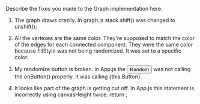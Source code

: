 Describe the fixes you made to the Graph implementation here.

1. The graph draws crazily.
    In graph.js  stack.shift() was changed to unshift();

2. All the vertexes are the same color.  They're supposed to match the color of the edges for each connected component.
    They were the same color because fillStyle was not being randomized. It was set to a specific color.

3. My randomize button is broken.
    in App.js the <button onClick={this.onButton}>Random</button> was not calling the onButton() properly. It was calling {this.Button}.

4. It looks like part of the graph is getting cut off.
    In App.js this statement is incorrectly using canvasHeight twice: return <canvas ref="canvas" width={canvasHeight} height={canvasHeight}></canvas>;
